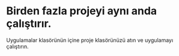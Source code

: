 # Birden fazla projeyi aynı anda çalıştırır.

Uygulamalar klasörünün içine proje klasörünüzü atın ve uygulamayı çalıştırın.
